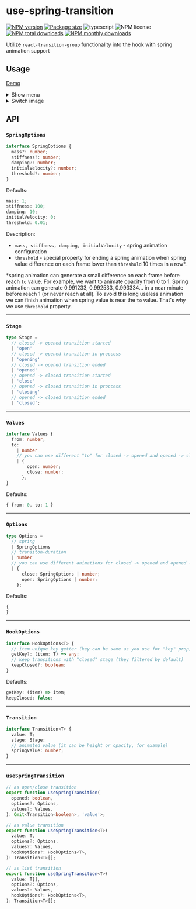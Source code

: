 # use-spring-transition

[![NPM version](https://img.shields.io/npm/v/use-spring-transition.svg?style=flat)](https://www.npmjs.com/package/use-spring-transition)
[![Package size](https://img.shields.io/bundlephobia/minzip/use-spring-transition.svg)](https://bundlephobia.com/result?p=use-spring-transition)
![typescript](https://img.shields.io/badge/%3C%2F%3E-TypeScript-blue.svg)
![NPM license](https://img.shields.io/npm/l/use-spring-transition.svg?style=flat)
[![NPM total downloads](https://img.shields.io/npm/dt/use-spring-transition.svg?style=flat)](https://npmcharts.com/compare/use-spring-transition?minimal=true)
[![NPM monthly downloads](https://img.shields.io/npm/dm/use-spring-transition.svg?style=flat)](https://npmcharts.com/compare/use-spring-transition?minimal=true)

Utilize `react-transition-group` functionality into the hook with spring animation support

## Usage

[Demo](https://codesandbox.io/s/use-spring-transition-hfkzvv)

<details>
<summary>Show menu</summary>

```typescript jsx
// Menu.tsx
import cx from 'clsx';
import { useSpringTransition } from 'use-spring-transition';
import styles from './Menu.module.css';

const Menu = () => {
  const [opened, setOpened] = useState(false);
  const transition = useSpringTransition(
    opened,
    { mass: 1, stiffness: 80, damping: 20 },
    {
      from: 0,
      to: 500,
    },
  );

  if (transition.stage === 'closed') {
    return null;
  }

  return (
    <div
      className={styles.menu}
      style={{ height: transition.springValue }}
    >
      Menu
    </div>
  );
};
```

```css
/* Menu.module.css */
.menu {
  width: 500px;
}
```

</details>

<details>
<summary>Switch image</summary>

```typescript jsx
// Viewer.tsx
import cx from 'clsx';
import { useSpringTransition } from 'use-spring-transition';
import styles from './Viewer.module.css';

const Viewer = ({
  images,
}: {
  images: {
    id: string;
    url: sring;
    alt: string;
  }[];
}) => {
  const [currentIndex, setCurrentIndex] =
    useState(0);
  const transitions = useSpringTransition(
    images[currentIndex],
    { mass: 1, stiffness: 180, damping: 30 },
    { from: 100, to: { open: 0, close: -100 } },
  );

  return (
    <div className={styles.viewer}>
      {transitions.map(
        (transition) =>
          transition.value && (
            <img
              className={cx(
                styles.image,
                styles[transition.stage],
              )}
              style={{
                transform: `translate3d(${transition.springValue}px, 0, 0)`,
              }}
              key={transition.value.id}
              src={transition.value.url}
              alt={transition.value.alt}
            />
          ),
      )}
    </div>
  );
};
```

```css
/* Viewer.module.css */
.viewer {
  height: 100%;
  width: 100%;
  position: relative;
}

.image {
  height: 100%;
  width: 100%;
}

.image.close,
.image.closing {
  position: absolute;
  top: 0;
  left: 0;
}
```

</details>

## API

### `SpringOptions`

```typescript
interface SpringOptions {
  mass?: number;
  stiffness?: number;
  damping?: number;
  initialVelocity?: number;
  threshold?: number;
}
```

Defaults:

```typescript
mass: 1;
stiffness: 100;
damping: 10;
initialVelocity: 0;
threshold: 0.01;
```

Description:

- `mass, stiffness, damping, initialVelocity` - spring animation configuration
- `threshold` - special property for ending a spring animation when spring value difference on each frame lower than `threshold` 10 times in a row\*.

\*spring animation can generate a small difference on each frame before reach `to` value. For example, we want to animate opacity from 0 to 1. Spring animation can generate 0.991233, 0.992533, 0.993334... in a near minute before reach 1 (or never reach at all). To avoid this long useless animation we can finish animation when spring value is near the `to` value. That's why we use `threshold` property.

---

### `Stage`

```typescript
type Stage =
  // closed -> opened transition started
  | 'open'
  // closed -> opened transition in proccess
  | 'opening'
  // closed -> opened transition ended
  | 'opened'
  // opened -> closed transition started
  | 'close'
  // opened -> closed transition in proccess
  | 'closing'
  // opened -> closed transition ended
  | 'closed';
```

---

### `Values`

```typescript
interface Values {
  from: number;
  to:
    | number
    // you can use different "to" for closed -> opened and opened -> closed transitions
    | {
        open: number;
        close: number;
      };
}
```

Defaults:

```typescript
{ from: 0, to: 1 }
```

---

### `Options`

```typescript
type Options =
  // spring
  | SpringOptions
  // transiton-duration
  | number
  // you can use different animations for closed -> opened and opened -> closed transitions
  | {
      close: SpringOptions | number;
      open: SpringOptions | number;
    };
```

Defaults:

```typescript
{
}
```

---

### `HookOptions`

```typescript
interface HookOptions<T> {
  // item unique key getter (key can be same as you use for "key" prop)
  getKey?: (item: T) => any;
  // keep transitions with "closed" stage (they filtered by default)
  keepClosed?: boolean;
}
```

Defaults:

```typescript
getKey: (item) => item;
keepClosed: false;
```

---

### `Transition`

```typescript
interface Transition<T> {
  value: T;
  stage: Stage;
  // animated value (it can be height or opacity, for example)
  springValue: number;
}
```

---

### `useSpringTransition`

```typescript
// as open/close transition
export function useSpringTransition(
  opened: boolean,
  options?: Options,
  values?: Values,
): Omit<Transition<boolean>, 'value'>;

// as value transition
export function useSpringTransition<T>(
  value: T,
  options?: Options,
  values?: Values,
  hookOptions?: HookOptions<T>,
): Transition<T>[];

// as list transition
export function useSpringTransition<T>(
  value: T[],
  options?: Options,
  values?: Values,
  hookOptions?: HookOptions<T>,
): Transition<T>[];
```

